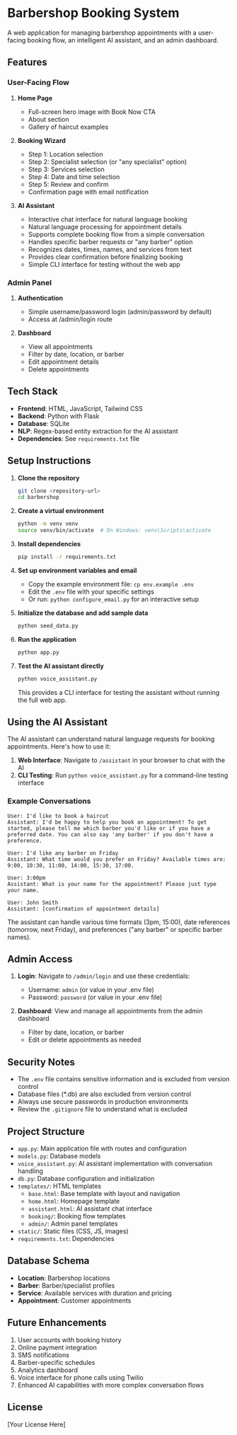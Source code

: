 # Barbershop Booking System

A web application for managing barbershop appointments with a user-facing booking flow, an intelligent AI assistant, and an admin dashboard.

## Features

### User-Facing Flow

1. **Home Page**
   - Full-screen hero image with Book Now CTA
   - About section
   - Gallery of haircut examples

2. **Booking Wizard**
   - Step 1: Location selection
   - Step 2: Specialist selection (or "any specialist" option)
   - Step 3: Services selection
   - Step 4: Date and time selection
   - Step 5: Review and confirm
   - Confirmation page with email notification

3. **AI Assistant**
   - Interactive chat interface for natural language booking
   - Natural language processing for appointment details
   - Supports complete booking flow from a simple conversation
   - Handles specific barber requests or "any barber" option
   - Recognizes dates, times, names, and services from text
   - Provides clear confirmation before finalizing booking
   - Simple CLI interface for testing without the web app

### Admin Panel

1. **Authentication**
   - Simple username/password login (admin/password by default)
   - Access at /admin/login route

2. **Dashboard**
   - View all appointments
   - Filter by date, location, or barber
   - Edit appointment details
   - Delete appointments

## Tech Stack

- **Frontend**: HTML, JavaScript, Tailwind CSS
- **Backend**: Python with Flask
- **Database**: SQLite
- **NLP**: Regex-based entity extraction for the AI assistant
- **Dependencies**: See `requirements.txt` file

## Setup Instructions

1. **Clone the repository**
   ```bash
   git clone <repository-url>
   cd barbershop
   ```

2. **Create a virtual environment**
   ```bash
   python -m venv venv
   source venv/bin/activate  # On Windows: venv\Scripts\activate
   ```

3. **Install dependencies**
   ```bash
   pip install -r requirements.txt
   ```

4. **Set up environment variables and email**
   - Copy the example environment file: `cp env.example .env`
   - Edit the `.env` file with your specific settings
   - Or run: `python configure_email.py` for an interactive setup

5. **Initialize the database and add sample data**
   ```bash
   python seed_data.py
   ```

6. **Run the application**
   ```bash
   python app.py
   ```

7. **Test the AI assistant directly**
   ```bash
   python voice_assistant.py
   ```
   This provides a CLI interface for testing the assistant without running the full web app.

## Using the AI Assistant

The AI assistant can understand natural language requests for booking appointments. Here's how to use it:

1. **Web Interface**: Navigate to `/assistant` in your browser to chat with the AI
2. **CLI Testing**: Run `python voice_assistant.py` for a command-line testing interface

### Example Conversations

```
User: I'd like to book a haircut
Assistant: I'd be happy to help you book an appointment! To get started, please tell me which barber you'd like or if you have a preferred date. You can also say 'any barber' if you don't have a preference.

User: I'd like any barber on Friday
Assistant: What time would you prefer on Friday? Available times are: 9:00, 10:30, 11:00, 14:00, 15:30, 17:00.

User: 3:00pm
Assistant: What is your name for the appointment? Please just type your name.

User: John Smith
Assistant: [confirmation of appointment details]
```

The assistant can handle various time formats (3pm, 15:00), date references (tomorrow, next Friday), and preferences ("any barber" or specific barber names).

## Admin Access

1. **Login**: Navigate to `/admin/login` and use these credentials:
   - Username: `admin` (or value in your .env file)
   - Password: `password` (or value in your .env file)

2. **Dashboard**: View and manage all appointments from the admin dashboard
   - Filter by date, location, or barber
   - Edit or delete appointments as needed

## Security Notes

- The `.env` file contains sensitive information and is excluded from version control
- Database files (*.db) are also excluded from version control
- Always use secure passwords in production environments
- Review the `.gitignore` file to understand what is excluded

## Project Structure

- `app.py`: Main application file with routes and configuration
- `models.py`: Database models
- `voice_assistant.py`: AI assistant implementation with conversation handling
- `db.py`: Database configuration and initialization
- `templates/`: HTML templates
  - `base.html`: Base template with layout and navigation
  - `home.html`: Homepage template
  - `assistant.html`: AI assistant chat interface
  - `booking/`: Booking flow templates
  - `admin/`: Admin panel templates
- `static/`: Static files (CSS, JS, images)
- `requirements.txt`: Dependencies

## Database Schema

- **Location**: Barbershop locations
- **Barber**: Barber/specialist profiles
- **Service**: Available services with duration and pricing
- **Appointment**: Customer appointments

## Future Enhancements

1. User accounts with booking history
2. Online payment integration
3. SMS notifications
4. Barber-specific schedules
5. Analytics dashboard
6. Voice interface for phone calls using Twilio
7. Enhanced AI capabilities with more complex conversation flows

## License

[Your License Here] 
